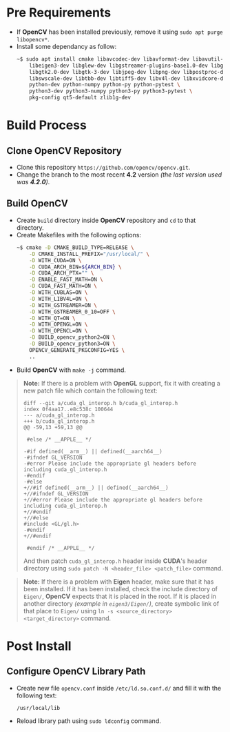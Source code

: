 # Pre Requirements

- If **OpenCV** has been installed previously, remove it using `sudo apt purge libopencv*`.
- Install some dependancy as follow:
  ``` sh
  ~$ sudo apt install cmake libavcodec-dev libavformat-dev libavutil-dev \
      libeigen3-dev libglew-dev libgstreamer-plugins-base1.0-dev libgstreamer1.0-dev \
      libgtk2.0-dev libgtk-3-dev libjpeg-dev libpng-dev libpostproc-dev \
      libswscale-dev libtbb-dev libtiff5-dev libv4l-dev libxvidcore-dev libx264-dev \
      python-dev python-numpy python-py python-pytest \
      python3-dev python3-numpy python3-py python3-pytest \
      pkg-config qt5-default zlib1g-dev
  ```

# Build Process

## Clone OpenCV Repository

- Clone this repository `https://github.com/opencv/opencv.git`.
- Change the branch to the most recent **4.2** version _(the last version used was **4.2.0**)_.

## Build OpenCV

- Create `build` directory inside **OpenCV** repository and `cd` to that directory.
- Create Makefiles with the following options:
  ``` sh
  ~$ cmake -D CMAKE_BUILD_TYPE=RELEASE \
      -D CMAKE_INSTALL_PREFIX="/usr/local/" \
      -D WITH_CUDA=ON \
      -D CUDA_ARCH_BIN=${ARCH_BIN} \
      -D CUDA_ARCH_PTX="" \
      -D ENABLE_FAST_MATH=ON \
      -D CUDA_FAST_MATH=ON \
      -D WITH_CUBLAS=ON \
      -D WITH_LIBV4L=ON \
      -D WITH_GSTREAMER=ON \
      -D WITH_GSTREAMER_0_10=OFF \
      -D WITH_QT=ON \
      -D WITH_OPENGL=ON \
      -D WITH_OPENCL=ON \
      -D BUILD_opencv_python2=ON \
      -D BUILD_opencv_python3=ON \
      OPENCV_GENERATE_PKGCONFIG=YES \
      ..
  ```
- Build **OpenCV** with `make -j` command.

> **Note:** If there is a problem with **OpenGL** support, fix it with creating a new patch file which contain the following text:
> ```
> diff --git a/cuda_gl_interop.h b/cuda_gl_interop.h
> index 0f4aa17..e8c538c 100644
> --- a/cuda_gl_interop.h
> +++ b/cuda_gl_interop.h
> @@ -59,13 +59,13 @@
>
>  #else /* __APPLE__ */
>
> -#if defined(__arm__) || defined(__aarch64__)
> -#ifndef GL_VERSION
> -#error Please include the appropriate gl headers before including cuda_gl_interop.h
> -#endif
> -#else
> +//#if defined(__arm__) || defined(__aarch64__)
> +//#ifndef GL_VERSION
> +//#error Please include the appropriate gl headers before including cuda_gl_interop.h
> +//#endif
> +//#else
> #include <GL/gl.h>
> -#endif
> +//#endif
>
>  #endif /* __APPLE__ */
> ```
> And then patch `cuda_gl_interop.h` header inside **CUDA**'s header directory using `sudo patch -N <header_file> <patch_file>` command.

> **Note:** If there is a problem with **Eigen** header, make sure that it has been installed.
> If it has been installed, check the include directory of `Eigen/`, **OpenCV** expects that it is placed in the root. If it is placed in another directory _(example in `eigen3/Eigen/`)_, create symbolic link of that place to `Eigen/` using `ln -s <source_directory> <target_directory>` command.

# Post Install

## Configure OpenCV Library Path

- Create new file `opencv.conf` inside `/etc/ld.so.conf.d/` and fill it with the following text:
  ```
  /usr/local/lib
  ```
- Reload library path using `sudo ldconfig` command.
